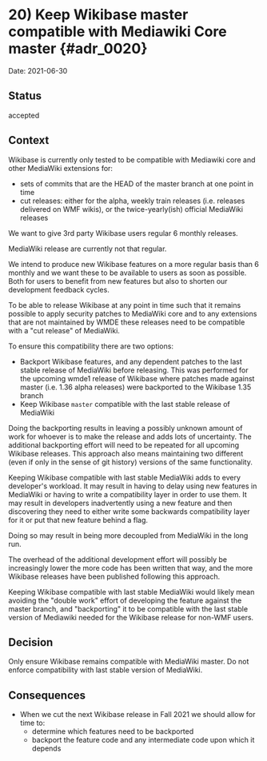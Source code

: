 # 20) Keep Wikibase master compatible with Mediawiki Core master {#adr_0020}

Date: 2021-06-30

## Status

accepted

## Context

Wikibase is currently only tested to be compatible with Mediawiki core and other MediaWiki extensions for:
- sets of commits that are the HEAD of the master branch at one point in time
- cut releases: either for the alpha, weekly train releases (i.e. releases delivered on WMF wikis), or the twice-yearly(ish) official MediaWiki releases

We want to give 3rd party Wikibase users regular 6 monthly releases.

MediaWiki release are currently not that regular.

We intend to produce new Wikibase features on a more regular basis than 6 monthly and we want these to be available to users
as soon as possible. Both for users to benefit from new features but also to shorten our development feedback cycles.

To be able to release Wikibase at any point in time such that it remains possible to apply security patches to MediaWiki core and to
any extensions that are not maintained by WMDE these releases need to be compatible with a "cut release" of MediaWiki.

To ensure this compatibility there are two options:
- Backport Wikibase features, and any dependent patches to the last stable release of MediaWiki before releasing.
  This was performed for the upcoming wmde1 release of Wikibase where patches made against master (i.e. 1.36 alpha releases) were backported to the Wikibase 1.35 branch
- Keep Wikibase `master` compatible with the last stable release of MediaWiki

Doing the backporting results in leaving a possibly unknown amount of work for whoever is to make the release and adds lots of uncertainty.
The additional backporting effort will need to be repeated for all upcoming Wikibase releases.
This approach also means maintaining two different (even if only in the sense of git history) versions of the same functionality.

Keeping Wikibase compatible with last stable MediaWiki adds to every developer's workload.
It may result in having to delay using new features in MediaWiki or having to write a compatibility layer in order to use them.
It may result in developers inadvertently using a new feature and then discovering they need to either
write some backwards compatibility layer for it or put that new feature behind a flag.

Doing so may result in being more decoupled from MediaWiki in the long run.

The overhead of the additional development effort will possibly be increasingly lower
the more code has been written that way, and the more Wikibase releases have been published following this approach.

Keeping Wikibase compatible with last stable MediaWiki would likely mean avoiding the "double work" effort
of developing the feature against the master branch, and "backporting" it to be compatible with the last stable version of Mediawiki
needed for the Wikibase release for non-WMF users.

## Decision

Only ensure Wikibase remains compatible with MediaWiki master. Do not enforce compatibility with last stable version of MediaWiki.

## Consequences
- When we cut the next Wikibase release in Fall 2021 we should allow for time to:
  - determine which features need to be backported
  - backport the feature code and any intermediate code upon which it depends
